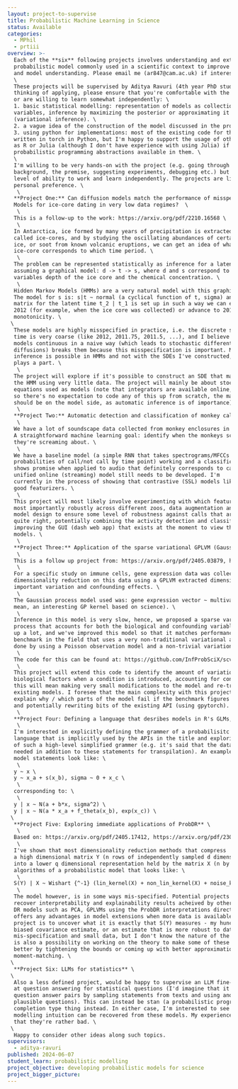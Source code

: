 ```yaml
---
layout: project-to-supervise
title: Probabilistic Machine Learning in Science
status: Available
categories:
  - MPhil
  - prtiii
overview: >-
  Each of the **six** following projects involves understanding and extending an existing
  probabilistic model commonly used in a scientific context to improve usability
  and model understanding. Please email me (ar847@cam.ac.uk) if interested. \
  \
  These projects will be supervised by Aditya Ravuri (4th year PhD student). If you're
  thinking of applying, please ensure that you're comfortable with the following
  or are willing to learn somewhat independently: \
  1. basic statistical modelling: representation of models as collections of random
  variables, inference by maximizing the posterior or approximating it
  (variational inference). \
  2. a vague idea of the construction of the model discussed in the project that interests you. \
  3. using python for implementations: most of the existing code for these projects is
  written in torch in Python, but I'm happy to support the usage of other languages, such
  as R or Julia (although I don't have experience with using Julia) if there are good
  probabilistic programming abstractions available in them. \
  \
  I'm willing to be very hands-on with the project (e.g. going through the technical
  background, the premise, suggesting experiments, debugging etc.) but expect some
  level of ability to work and learn independently. The projects are listed in order of
  personal preference. \
   \
  **Project One:** Can diffusion models match the performance of misspecified Hidden Markov
  Models for ice-core dating in very low data regimes?  \
   \
  This is a follow-up to the work: https://arxiv.org/pdf/2210.16568 \
   \
  In Antarctica, ice formed by many years of precipitation is extracted as large cylinders
  called ice-cores, and by studying the oscillating abundances of certain chemicals in the
  ice, or soot from known volcanic eruptions, we can get an idea of what depth of the
  ice-core corresponds to which time period. \
   \
  The problem can be represented statistically as inference for a latent variable t,
  assuming a graphical model: d -> t -> s, where d and s correspond to the observed random
  variables depth of the ice core and the chemical concentration. \
   \
  Hidden Markov Models (HMMs) are a very natural model with this graphical structure.
  The model for s is: s|t ~ normal (a cyclical function of t, sigma) and the transition
  matrix for the latent time t_2 | t_1 is set up in such a way we can either stay in state
  2012 (for example, when the ice core was collected) or advance to 2011.9, ensuring
  monotonicity. \
 \
  These models are highly misspecified in practice, i.e. the discrete states representing
  time is very coarse (like 2012, 2011.75, 2011.5, ...), and I believe that making these
  models continuous in a naive way (which leads to stochastic differential equations SDEs /
  diffusions) breaks them because this misspecification is important. Moreover, exact
  inference is possible in HMMs and not with the SDEs I've constructed, which I think also
  plays a part. \
   \
  The project will explore if it's possible to construct an SDE that matches the performance of
  the HMM using very little data. The project will mainly be about stochastic differential
  equations used as models (note that integrators are available online, for example: https://github.com/google-research/torchsde
  so there's no expectation to code any of this up from scratch, the main experimentation
  should be on the model side, as automatic inference is of importance). \
   \
  **Project Two:** Automatic detection and classification of monkey calls from bioacoustic data \
   \
  We have a lot of soundscape data collected from monkey enclosures in zoos in the UK.
  A straightforward machine learning goal: identify when the monkeys scream and what
  they're screaming about. \
   \
  We have a baseline model (a simple RNN that takes spectrograms/MFCCs and outputs
  probabilities of call/not call by time point) working and a classification model that
  shows promise when applied to audio that definitely corresponds to calls. However, a 
  unified online (streaming) model still needs to be developed. I'm
  currently in the process of showing that contrastive (SSL) models like wav2vec are also
  good featurizers. \
   \
  This project will most likely involve experimenting with which featurizers work best, but
  most importantly robustly across different zoos, data augmentation and classification
  model design to ensure some level of robustness against calls that aren't identified
  quite right, potentially combining the activity detection and classification models and
  improving the GUI (dash web app) that exists at the moment to view the outputs of these
  models. \
   \
  **Project Three:** Application of the sparse variational GPLVM (Gaussian process latent variable model) for the analysis of single cell data and eQTLs \
   \
  This is a follow up project from: https://arxiv.org/pdf/2405.03879, https://arxiv.org/pdf/2209.06716 \
   \
  For a specific study on immune cells, gene expression data was collected at scale, and a
  dimensionality reduction on this data using a GPLVM extracted dimensions of genetically
  important variation and confounding effects. \
   \
  The Gaussian process model used was: gene expression vector ~ multivariate_normal(a simple
  mean, an interesting GP kernel based on science). \
   \
  Inference in this model is very slow, hence, we proposed a sparse variational Gaussian
  process that accounts for both the biological and confounding variables that speeds it
  up a lot, and we've improved this model so that it matches performance of scVI (the
  benchmark in the field that uses a very non-traditional variational autoencoder). This was
  done by using a Poisson observation model and a non-trivial variational distribution. \
   \
  The code for this can be found at: https://github.com/InfProbSciX/scvi-ablation/blob/main/covid_trial.py \
   \
  This project will extend this code to identify the amount of variation expressed by the
  biological factors when a condition is introduced, accounting for confounders. Practically
  this will mean making very small modifications to the model and re-training some of the
  existing models. I foresee that the main complexity with this project will be trying to
  explain why / which parts of the model fail if the benchmark figures cannot be recovered,
  and potentially rewriting bits of the existing API (using gpytorch). \
   \
  **Project Four: Defining a language that desribes models in R's GLMs, MGCV's GAMs, Stan's BRMS, PYMC's bambi** \
   \
  I'm interested in explicitly defining the grammer of a probabilisitc programming
  language that is implicitly used by the APIs in the title and exploring limitations
  of such a high-level simplified grammer (e.g. it's said that the data dictionary is
  needed in addition to these statements for transpilation). An example of what some
  model statements look like: \
   \
  y ~ x \
  y ~ x_a + s(x_b), sigma ~ 0 + x_c \
   \
  corresponding to: \
   \
  y | x ~ N(a + b*x, sigma^2) \
  y | x ~ N(a * x_a + f_theta(x_b), exp(x_c)) \
 \
  **Project Five: Exploring immediate applications of ProbDR** \
   \
  Based on: https://arxiv.org/pdf/2405.17412, https://arxiv.org/pdf/2304.07658 \
   \
  I've shown that most dimensionality reduction methods that compress
  a high dimensional matrix Y (n rows of independently sampled d dimensional data points)
  into a lower q dimensional representation held by the matrix X (n by q) are inference
  algorithms of a probabilistic model that looks like: \
   \
  S(Y) | X ~ Wishart {^-1} (lin_kernel(X) + non_lin_kernel(X) + noise_kernel, nu) \
   \
  The model however, is in some ways mis-specified. Potential projects include trying to
  recover interpretability and explainability results acheived by other probabilistic
  DR models such as PCA, GPLVMs using the ProbDR interpretations directly and see if this
  offers any advantages in model extensions when more data is available. Another potential
  project is to uncover what it is exactly that S(Y) measures - my hunch is that this is a
  biased covariance estimate, or an estimate that is more robust to data distribution
  mis-specification and small data, but I don't know the nature of the bias exactly. There
  is also a possibility on working on the theory to make some of these interpretations
  better by tightening the bounds or coming up with better approximations by
  moment-matching. \
 \
  **Project Six: LLMs for statistics** \
 \
  Also a less defined project, would be happy to supervise an LLM fine-tuning project looking
  at question answering for statistical questions (I'd imagine that it'd be easy to get these
  question answer pairs by sampling statements from texts and using another LLM to form sets of
  plausible questions). This can instead be stan (a probabilistic programming language) code
  completion type thing instead. In either case, I'm interested to see if a level of statistical
  modelling intuition can be recovered from these models. My experience with chatgpt4 ad 3.5 is
  that they're rather bad. \
 \
  Happy to consider other ideas along such topics.
supervisors:
  - aditya-ravuri
published: 2024-06-07
student_learn: probabilistic modelling
project_objective: developing probabilistic models for science
project_bigger_picture:
---
```

